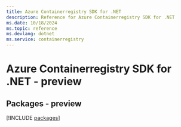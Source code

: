 ```yaml
---
title: Azure Containerregistry SDK for .NET
description: Reference for Azure Containerregistry SDK for .NET
ms.date: 10/18/2024
ms.topic: reference
ms.devlang: dotnet
ms.service: containerregistry
---
```

# Azure Containerregistry SDK for .NET - preview
## Packages - preview
[!INCLUDE [packages](containerregistry-index.md)]